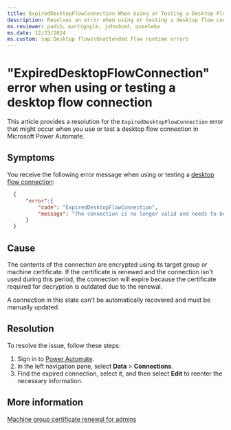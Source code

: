 ```yaml
---
title: ExpiredDesktopFlowConnection When Using or Testing a Desktop Flow Connection
description: Resolves an error when using or testing a desktop flow connection that hasn't been used since the target machine or group renewed its key in Microsoft Power Automate.
ms.reviewer: padib，aartigoyle, johndund, quseleba
ms.date: 12/23/2024
ms.custom: sap:Desktop flows\Unattended flow runtime errors
---
```

# "ExpiredDesktopFlowConnection" error when using or testing a desktop flow connection

This article provides a resolution for the `ExpiredDesktopFlowConnection` error that might occur when you use or test a desktop flow connection in Microsoft Power Automate.

## Symptoms

You receive the following error message when using or testing a [desktop flow connection](/power-automate/desktop-flows/desktop-flow-connections):

```json
  {
      "error":{
          "code": "ExpiredDesktopFlowConnection",
          "message": "The connection is no longer valid and needs to be updated. [...]"
      }
  }
```

## Cause

The contents of the connection are encrypted using its target group or machine certificate. If the certificate is renewed and the connection isn't used during this period, the connection will expire because the certificate required for decryption is outdated due to the renewal.

A connection in this state can't be automatically recovered and must be manually updated.

## Resolution

To resolve the issue, follow these steps:

1. Sign in to [Power Automate](https://make.powerautomate.com/).
2. In the left navigation pane, select **Data** > **Connections**.
3. Find the expired connection, select it, and then select **Edit** to reenter the necessary information.

## More information

[Machine group certificate renewal for admins](/power-automate/desktop-flows/machine-group-certificates-admins)
